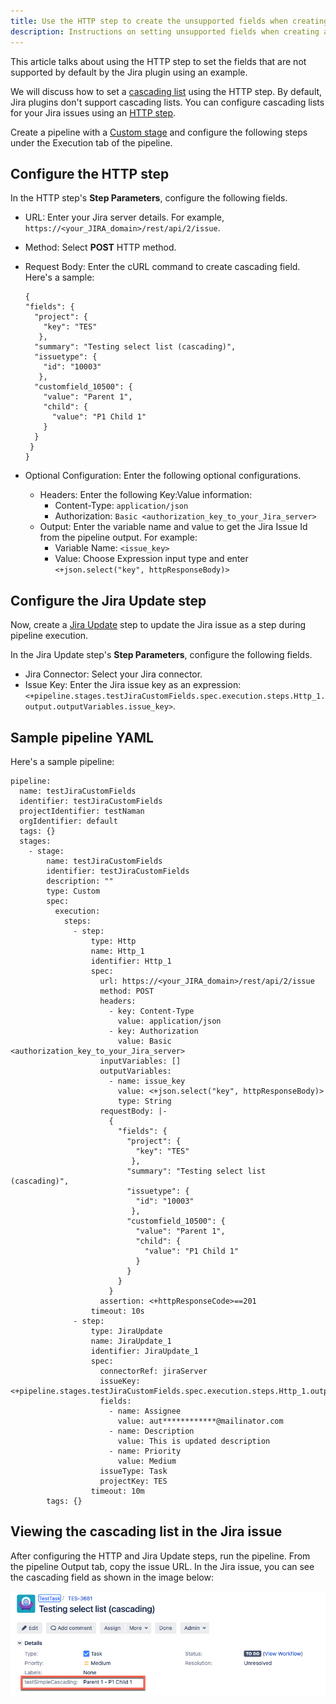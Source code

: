 ```yaml
---
title: Use the HTTP step to create the unsupported fields when creating Jira issues
description: Instructions on setting unsupported fields when creating a JIRA issue using the HTTP step.
---
```



This article talks about using the HTTP step to set the fields that are not supported by default by the Jira plugin using an example. 

We will discuss how to set a [cascading list](https://confluence.atlassian.com/jirakb/creating-dependent-cascading-lists-in-jira-server-datacenter-1142426572.html) using the HTTP step. By default, Jira plugins don't support cascading lists. You can configure cascading lists for your Jira issues using an [HTTP step](/docs/continuous-delivery/x-platform-cd-features/cd-steps/utilities/http-step/). 

Create a pipeline with a [Custom stage](/docs/platform/pipelines/add-a-stage/#add-a-custom-stage) and configure the following steps under the Execution tab of the pipeline. 

## Configure the HTTP step

In the HTTP step's **Step Parameters**, configure the following fields.

- URL: Enter your Jira server details. For example, `https://<your_JIRA_domain>/rest/api/2/issue`.
- Method: Select **POST** HTTP method.
- Request Body: Enter the cURL command to create cascading field. Here's a sample:  

  ```
  {
  "fields": {
    "project": { 
      "key": "TES"
     },
    "summary": "Testing select list (cascading)",
    "issuetype": {
      "id": "10003"
     },
    "customfield_10500": {
      "value": "Parent 1",
      "child": {
        "value": "P1 Child 1"
      }      
    }
   }
  }
  ```
- Optional Configuration: Enter the following optional configurations.
  - Headers: Enter the following Key:Value information:
    - Content-Type: `application/json`
    - Authorization: `Basic <authorization_key_to_your_Jira_server>`
  - Output: Enter the variable name and value to get the Jira Issue Id from the pipeline output.  For example:
    - Variable Name: `<issue_key>`
    - Value: Choose Expression input type and enter `<+json.select("key", httpResponseBody)>` 

## Configure the Jira Update step

Now, create a [Jira Update](/docs/continuous-delivery/x-platform-cd-features/cd-steps/ticketing-systems/update-jira-issues-in-cd-stages/#add-a-jira-update-step) step to update the Jira issue as a step during pipeline execution. 

In the Jira Update step's **Step Parameters**, configure the following fields.
- Jira Connector: Select your Jira connector.
- Issue Key: Enter the Jira issue key as an expression: `<+pipeline.stages.testJiraCustomFields.spec.execution.steps.Http_1.output.outputVariables.issue_key>`.

## Sample pipeline YAML

Here's a sample pipeline:  

```
pipeline:
  name: testJiraCustomFields
  identifier: testJiraCustomFields
  projectIdentifier: testNaman
  orgIdentifier: default
  tags: {}
  stages:
    - stage:
        name: testJiraCustomFields
        identifier: testJiraCustomFields
        description: ""
        type: Custom
        spec:
          execution:
            steps:
              - step:
                  type: Http
                  name: Http_1
                  identifier: Http_1
                  spec:
                    url: https://<your_JIRA_domain>/rest/api/2/issue
                    method: POST
                    headers:
                      - key: Content-Type
                        value: application/json
                      - key: Authorization
                        value: Basic <authorization_key_to_your_Jira_server>
                    inputVariables: []
                    outputVariables:
                      - name: issue_key
                        value: <+json.select("key", httpResponseBody)>
                        type: String
                    requestBody: |-
                      {
                        "fields": {
                          "project": { 
                            "key": "TES"
                           },
                          "summary": "Testing select list (cascading)",
                          "issuetype": {
                            "id": "10003"
                           },
                          "customfield_10500": {
                            "value": "Parent 1",
                            "child": {
                              "value": "P1 Child 1"
                            }      
                          }
                        }
                      }
                    assertion: <+httpResponseCode>==201
                  timeout: 10s
              - step:
                  type: JiraUpdate
                  name: JiraUpdate_1
                  identifier: JiraUpdate_1
                  spec:
                    connectorRef: jiraServer
                    issueKey: <+pipeline.stages.testJiraCustomFields.spec.execution.steps.Http_1.output.outputVariables.issue_key>
                    fields:
                      - name: Assignee
                        value: aut************@mailinator.com
                      - name: Description
                        value: This is updated description
                      - name: Priority
                        value: Medium
                    issueType: Task
                    projectKey: TES
                  timeout: 10m
        tags: {}

```


## Viewing the cascading list in the Jira issue

After configuring the HTTP and Jira Update steps, run the pipeline. From the pipeline Output tab, copy the issue URL. In the Jira issue, you can see the cascading field as shown in the image below: 

![](./../static/cascading-list-jira.png)


